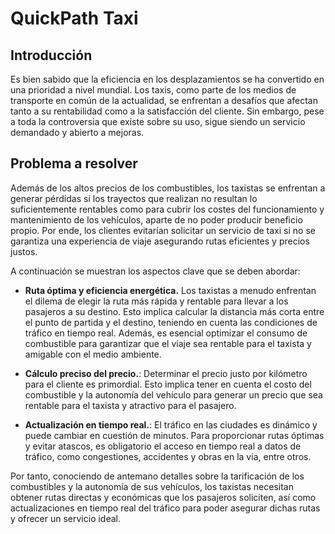 # QuickPath Taxi

## Introducción
Es bien sabido que la eficiencia en los desplazamientos se ha convertido en una prioridad a nivel mundial. Los taxis, como parte de los medios de transporte en común de la actualidad, se enfrentan a desafíos que afectan tanto a su rentabilidad como a la satisfacción del cliente. Sin embargo, pese a toda la controversia que existe sobre su uso, sigue siendo un servicio demandado y abierto a mejoras.

## Problema a resolver
Además de los altos precios de los combustibles, los taxistas se enfrentan a generar pérdidas si los trayectos que realizan no resultan lo suficientemente rentables como para cubrir los costes del funcionamiento y mantenimiento de los vehículos, aparte de no poder producir beneficio propio. Por ende, los clientes evitarían solicitar un servicio de taxi si no se garantiza una experiencia de viaje asegurando rutas eficientes y precios justos.

A continuación se muestran los aspectos clave que se deben abordar:
- **Ruta óptima y eficiencia energética.** Los taxistas a menudo enfrentan el dilema de elegir la ruta más rápida y rentable para llevar a los pasajeros a su destino. Esto implica calcular la distancia más corta entre el punto de partida y el destino, teniendo en cuenta las condiciones de tráfico en tiempo real. Además, es esencial optimizar el consumo de combustible para garantizar que el viaje sea rentable para el taxista y amigable con el medio ambiente. 

- **Cálculo preciso del precio.**: Determinar el precio justo por kilómetro para el cliente es primordial. Esto implica tener en cuenta el costo del combustible y la autonomía del vehículo para generar un precio que sea rentable para el taxista y atractivo para el pasajero.

- **Actualización en tiempo real.**: El tráfico en las ciudades es dinámico y puede cambiar en cuestión de minutos. Para proporcionar rutas óptimas y evitar atascos, es obligatorio el acceso en tiempo real a datos de tráfico, como congestiones, accidentes y obras en la vía, entre otros.

Por tanto, conociendo de antemano detalles sobre la tarificación de los combustibles y la autonomía de sus vehículos, los taxistas necesitan obtener rutas directas y económicas que los pasajeros soliciten, así como actualizaciones en tiempo real del tráfico para poder asegurar dichas rutas y ofrecer un servicio ideal.